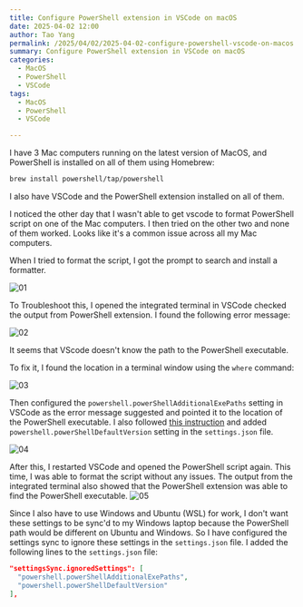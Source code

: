 ```yaml
---
title: Configure PowerShell extension in VSCode on macOS
date: 2025-04-02 12:00
author: Tao Yang
permalink: /2025/04/02/2025-04-02-configure-powershell-vscode-on-macos
summary: Configure PowerShell extension in VSCode on macOS
categories:
  - MacOS
  - PowerShell
  - VSCode
tags:
  - MacOS
  - PowerShell
  - VSCode

---
```


I have 3 Mac computers running on the latest version of MacOS, and PowerShell is installed on all of them using Homebrew:

```bash
brew install powershell/tap/powershell
```
I also have VSCode and the PowerShell extension installed on all of them.

I noticed the other day that I wasn't able to get vscode to format PowerShell script on one of the Mac computers. I then tried on the other two and none of them worked. Looks like it's a common issue across all my Mac computers.

When I tried to format the script, I got the prompt to search and install a formatter.

![01](../../../../assets/images/2025/04/pwsh-vscode-mac-config-01.jpg)

To Troubleshoot this, I opened the integrated terminal in VSCode checked the output from PowerShell extension. I found the following error message:

![02](../../../../assets/images/2025/04/pwsh-vscode-mac-config-02.jpg)

It seems that VScode doesn't know the path to the PowerShell executable.

To fix it, I found the location in a terminal window using the `where` command:

![03](../../../../assets/images/2025/04/pwsh-vscode-mac-config-03.jpg)

Then configured the `powershell.powerShellAdditionalExePaths` setting in VSCode as the error message suggested and pointed it to the location of the PowerShell executable. I also followed [this instruction](https://learn.microsoft.com/en-us/powershell/scripting/dev-cross-plat/vscode/using-vscode?view=powershell-7.5#adding-your-own-powershell-paths-to-the-session-menu) and added `powershell.powerShellDefaultVersion` setting in the `settings.json` file.

![04](../../../../assets/images/2025/04/pwsh-vscode-mac-config-04.jpg)

After this, I restarted VSCode and opened the PowerShell script again. This time, I was able to format the script without any issues. The output from the integrated terminal also showed that the PowerShell extension was able to find the PowerShell executable.
![05](../../../../assets/images/2025/04/pwsh-vscode-mac-config-05.jpg)

Since I also have to use Windows and Ubuntu (WSL) for work, I don't want these settings to be sync'd to my Windows laptop because the PowerShell path would be different on Ubuntu and Windows. So I have configured the settings sync to ignore these settings in the `settings.json` file. I added the following lines to the `settings.json` file:

```json
"settingsSync.ignoredSettings": [
  "powershell.powerShellAdditionalExePaths",
  "powershell.powerShellDefaultVersion"
],
```

